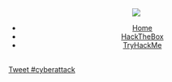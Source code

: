 <link rel="stylesheet" type="text/css" media="all" href="/css/style.css" />
<link rel="shortcut icon" type="image/png" href="/img/favicon.ico"/>
<div align="center">
<img src="https://user-images.githubusercontent.com/98056797/152557406-f9501b1a-0213-4546-ae82-c55c299d3142.png">
<ul>
  <li><a href="/">Home</a></li>
  <li><a href="/htb/">HackTheBox</a></li>
  <li><a href="/thm/">TryHackMe</a></li>
</ul> 
</div><br>
<a href="https://twitter.com/intent/tweet?button_hashtag=cyberattack&ref_src=twsrc%5Etfw" class="twitter-hashtag-button" data-show-count="false">Tweet #cyberattack</a><script async src="https://platform.twitter.com/widgets.js" charset="utf-8"></script>
